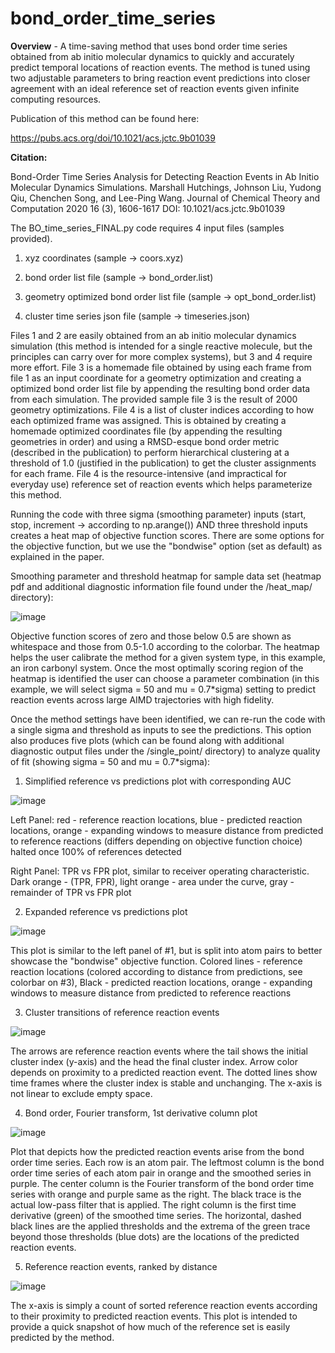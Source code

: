 # bond_order_time_series

**Overview** - A time-saving method that uses bond order time series obtained from ab initio molecular dynamics to quickly and accurately predict temporal locations of reaction events. The method is tuned using two adjustable parameters to bring reaction event predictions into closer agreement with an ideal reference set of reaction events given infinite computing resources.

Publication of this method can be found here:

https://pubs.acs.org/doi/10.1021/acs.jctc.9b01039

**Citation:**

Bond-Order Time Series Analysis for Detecting Reaction Events in Ab Initio Molecular Dynamics Simulations.
Marshall Hutchings, Johnson Liu, Yudong Qiu, Chenchen Song, and Lee-Ping Wang.
Journal of Chemical Theory and Computation 2020 16 (3), 1606-1617
DOI: 10.1021/acs.jctc.9b01039

The BO_time_series_FINAL.py code requires 4 input files (samples provided). 

1. xyz coordinates (sample -> coors.xyz)
      
2. bond order list file (sample -> bond_order.list)

3. geometry optimized bond order list file (sample -> opt_bond_order.list)

4. cluster time series json file (sample -> timeseries.json)

Files 1 and 2 are easily obtained from an ab initio molecular dynamics simulation (this method is intended for a single reactive molecule, but the principles can carry over for more complex systems), but 3 and 4 require more effort. File 3 is a homemade file obtained by using each frame from file 1 as an input coordinate for a geometry optimization and creating a optimized bond order list file by appending the resulting bond order data from each simulation. The provided sample file 3 is the result of 2000 geometry optimizations. File 4 is a list of cluster indices according to how each optimized frame was assigned. This is obtained by creating a homemade optimized coordinates file (by appending the resulting geometries in order) and using a RMSD-esque bond order metric (described in the publication) to perform hierarchical clustering at a threshold of 1.0 (justified in the publication) to get the cluster assignments for each frame. File 4 is the resource-intensive (and impractical for everyday use) reference set of reaction events which helps parameterize this method.

Running the code with three sigma (smoothing parameter) inputs (start, stop, increment -> according to np.arange()) AND three threshold inputs creates a heat map of objective function scores. There are some options for the objective function, but we use the "bondwise" option (set as default) as explained in the paper.

Smoothing parameter and threshold heatmap for sample data set (heatmap pdf and additional diagnostic information file found under the /heat_map/ directory):

![image](https://user-images.githubusercontent.com/20996215/122833545-02e48e00-d2a2-11eb-8b26-f6589d86f669.png)

Objective function scores of zero and those below 0.5 are shown as whitespace and those from 0.5-1.0 according to the colorbar.  The heatmap helps the user calibrate the method for a given system type, in this example, an iron carbonyl system. Once the most optimally scoring region of the heatmap is identified the user can choose a parameter combination (in this example, we will select sigma = 50 and mu = 0.7\*sigma) setting to predict reaction events across large AIMD trajectories with high fidelity. 

Once the method settings have been identified, we can re-run the code with a single sigma and threshold as inputs to see the predictions. This option also produces five plots (which can be found along with additional diagnostic output files under the /single_point/ directory) to analyze quality of fit (showing sigma = 50 and mu = 0.7\*sigma):

1. Simplified reference vs predictions plot with corresponding AUC

![image](https://user-images.githubusercontent.com/20996215/122836227-b64f8180-d2a6-11eb-8fd0-5aa27b88bc50.png)

Left Panel: red - reference reaction locations, blue - predicted reaction locations, orange - expanding windows to measure distance from predicted to reference reactions (differs depending on objective function choice) halted once 100% of references detected

Right Panel: TPR vs FPR plot, similar to receiver operating characteristic. Dark orange - (TPR, FPR), light orange - area under the curve, gray - remainder of TPR vs FPR plot

2. Expanded reference vs predictions plot

![image](https://user-images.githubusercontent.com/20996215/122837230-99b44900-d2a8-11eb-9644-f087d2a99fa6.png)

This plot is similar to the left panel of #1, but is split into atom pairs to better showcase the "bondwise" objective function. Colored lines - reference reaction locations (colored according to distance from predictions, see colorbar on #3), Black - predicted reaction locations, orange - expanding windows to measure distance from predicted to reference reactions

3. Cluster transitions of reference reaction events

![image](https://user-images.githubusercontent.com/20996215/122839056-257ba480-d2ac-11eb-8616-e596d54b34dd.png)

The arrows are reference reaction events where the tail shows the initial cluster index (y-axis) and the head the final cluster index. Arrow color depends on proximity to a predicted reaction event. The dotted lines show time frames where the cluster index is stable and unchanging. The x-axis is not linear to exclude empty space.

4. Bond order, Fourier transform, 1st derivative column plot

![image](https://user-images.githubusercontent.com/20996215/122843443-5233ba00-d2b4-11eb-9195-59565d5f1415.png)

Plot that depicts how the predicted reaction events arise from the bond order time series. Each row is an atom pair. The leftmost column is the bond order time series of each atom pair in orange and the smoothed series in purple. The center column is the Fourier transform of the bond order time series with orange and purple same as the right. The black trace is the actual low-pass filter that is applied. The right column is the first time derivative (green) of the smoothed time series. The horizontal, dashed black lines are the applied thresholds and the extrema of the green trace beyond those thresholds (blue dots) are the locations of the predicted reaction events.

5. Reference reaction events, ranked by distance

![image](https://user-images.githubusercontent.com/20996215/122844176-eeaa8c00-d2b5-11eb-8e49-631831ca3ef3.png)

The x-axis is simply a count of sorted reference reaction events according to their proximity to predicted reaction events. This plot is intended to provide a quick snapshot of how much of the reference set is easily predicted by the method.
